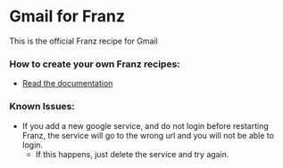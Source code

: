# Gmail for Franz
This is the official Franz recipe for Gmail

### How to create your own Franz recipes:
* [Read the documentation](https://github.com/meetfranz/plugins)

### Known Issues:
* If you add a new google service, and do not login before restarting Franz, the service will go to the wrong url and you will not be able to login.
    * If this happens, just delete the service and try again.
